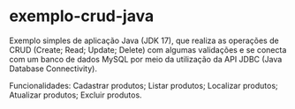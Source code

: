 # exemplo-crud-java
Exemplo simples de aplicação Java (JDK 17), que realiza as operações de CRUD (Create; Read; Update; Delete) com algumas validações e se conecta com um banco de dados MySQL por meio da utilização da API JDBC (Java Database Connectivity).

Funcionalidades: 
  Cadastrar produtos; 
  Listar produtos; 
  Localizar produtos; 
  Atualizar produtos; 
  Excluir produtos.
